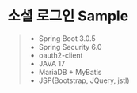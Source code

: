 소셜 로그인 Sample 
=
> * Spring Boot 3.0.5
> * Spring Security 6.0
> * oauth2-client
> * JAVA 17
> * MariaDB + MyBatis
> * JSP(Bootstrap, JQuery, jstl)

